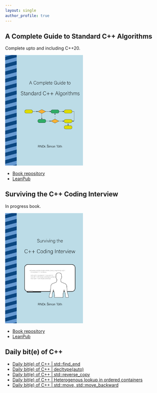 ```yaml
---
layout: single
author_profile: true
---
```


## A Complete Guide to Standard C++ Algorithms

Complete upto and including C++20.

[<img src="assets/images/book_algorithms_cover.png" width="50%">](https://leanpub.com/cpp-algorithms-guide)

- [Book repository](https://github.com/HappyCerberus/book-cpp-algorithms)
- [LeanPub](https://leanpub.com/cpp-algorithms-guide)

## Surviving the C++ Coding Interview

In progress book.

[<img src="assets/images/book_coding_interview_cover.png" width="50%">](https://leanpub.com/cpp-coding-interview)

- [Book repository](https://leanpub.com/cpp-coding-interview)
- [LeanPub](https://leanpub.com/cpp-coding-interview)

## Daily bit(e) of C++

<ul>
<!-- SUBSTACK:START --><li><a href="https://medium.com/@simontoth/daily-bit-e-of-c-std-find-end-da40e39219de?source=rss-1e1de1006a93------2">Daily bit&lpar;e&rpar; of C++ | std::find_end</a></li><li><a href="https://medium.com/@simontoth/daily-bit-e-of-c-decltype-auto-53253ba8417a?source=rss-1e1de1006a93------2">Daily bit&lpar;e&rpar; of C++ | decltype&lpar;auto&rpar;</a></li><li><a href="https://medium.com/@simontoth/daily-bit-e-of-c-std-reverse-copy-315db4b477a2?source=rss-1e1de1006a93------2">Daily bit&lpar;e&rpar; of C++ | std::reverse_copy</a></li><li><a href="https://medium.com/@simontoth/daily-bit-e-of-c-heterogenous-lookup-in-ordered-containers-8d1b8b028d20?source=rss-1e1de1006a93------2">Daily bit&lpar;e&rpar; of C++ | Heterogenous lookup in ordered containers</a></li><li><a href="https://medium.com/@simontoth/daily-bit-e-of-c-std-move-std-move-backward-63dddbc0cd22?source=rss-1e1de1006a93------2">Daily bit&lpar;e&rpar; of C++ | std::move, std::move_backward</a></li><!-- SUBSTACK:END -->
</ul>